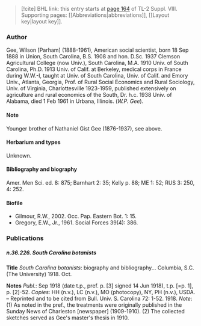 > [!cite] BHL link: this entry starts at [page 164](https://www.biodiversitylibrary.org/item/103832#page/176/mode/1up) of TL-2 Suppl. VIII.
> Supporting pages: [[Abbreviations|abbreviations]], [[Layout key|layout key]].

### Author

Gee, Wilson \[Parham\] (1888-1961), American social scientist, born 18 Sep 1888 in Union, South Carolina, B.S. 1908 and hon. D.Sc. 1937 Clemson Agricultural College (now Univ.), South Carolina, M.A. 1910 Univ. of South Carolina, Ph.D. 1913 Univ. of Calif. at Berkeley, medical corps in France during W.W.-I, taught at Univ. of South Carolina, Univ. of Calif. and Emory Univ., Atlanta, Georgia, Prof. of Rural Social Economics and Rural Sociology, Univ. of Virginia, Charlottesville 1923-1959, published extensively on agriculture and rural economics of the South, Dr. h.c. 1938 Univ. of Alabama, died 1 Feb 1961 in Urbana, Illinois. (*W.P. Gee*).

#### Note

Younger brother of Nathaniel Gist Gee (1876-1937), see above.

#### Herbarium and types

Unknown.

#### Bibliography and biography

Amer. Men Sci. ed. 8: 875; Barnhart 2: 35; Kelly p. 88; ME 1: 52; RUS 3: 250, 4: 252.

#### Biofile

- Gilmour, R.W., 2002. Occ. Pap. Eastern Bot. 1: 15.
- Gregory, E.W., Jr., 1961. Social Forces 39(4): 386.

### Publications

##### n.36.226. South Carolina botanists

**Title**
*South Carolina botanists*: biography and bibliography... Columbia, S.C. (The University) 1918. Oct.

**Notes**
*Publ*.: Sep 1918 (date t.p., pref. p. \[3\] signed 14 Jun 1918), t.p. \[=p. 1\], p. \[2\]-52. *Copies*: HH (n.v.), LC (n.v.), MO (photocopy), NY, PH (n.v.), USDA. – Reprinted and to be cited from Bull. Univ. S. Carolina 72: 1-52. 1918.
*Note*: (1) As noted in the pref., the treatments were originally published in the Sunday News of Charleston \[newspaper\] (1909-1910). (2) The collected sketches served as Gee's master's thesis in 1910.

